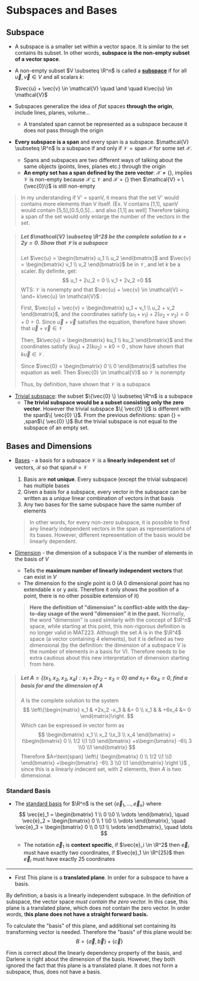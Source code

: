 # Subspaces and Bases

## Subspace

- A subspace is a smaller set within a vector space. It is similar to the set contains its subset. In other words, **subspace is the non-empty subset of a vector space**.

- A non-empty subset $V \subseteq \R^n$ is called a **<u>subspace</u>** if for all $\vec{u}, \vec{v} \in V$ and all scalars $k$:

  $\vec{u} + \vec{v} \in \mathcal{V} \quad \and \quad k\vec{u} \in \mathcal{V}$ 

- Subspaces generalize the idea of *flat* spaces **through the origin**, include lines, planes, volume...
  
  - A translated span cannot be represented as a subspace because it does not pass through the origin
- **Every subspace is a span** and every span is a subspace. $\mathcal{V} \subseteq \R^n$ Is a subspace if and only if $\mathcal{V} = \text{span}~ \mathcal{X}$ for some set $\mathcal{X}$.
  - Spans and subspaces are two different ways of talking about the same objects (points, lines, planes etc.) through the origin
  - **An empty set has a span defined by the zero vector**: 
    $\mathcal{X} \neq \{\}$, implies $\mathcal{V}$ is non-empty because $\mathcal{X} \subseteq \mathcal{V}$ and $\mathcal{X} = \{\}$ then $\mathcal{V} = \{\vec{0}\}$ is still non-empty

> In my understanding if V' = spanV, it means that the set V' would contains more elements than V itself. (Ex. V contains [1,1], spanV would contain [5,5],[0.5,0,5]... and also [1,1] as well] Therefore taking a span of the set would only enlarge the number of the vectors in the set. 

> ##### Let $\mathcal{V} \subseteq \R^2$ be the complete solution to $x + 2y =0$. Show that $\mathcal{V}$ is a subspace
>
> Let $\vec{u} = \begin{bmatrix} u_1 \\ u_2 \end{bmatrix}$ and $\vec{v} = \begin{bmatrix} v_1 \\ v_2 \end{bmatrix}$ be in $\mathcal{V}$, and let $k$ be a scaler. By definite, get:
> $$
> u_1 + 2u_2 = 0 \\
> v_1 + 2v_2 =0
> $$
> WTS: $\mathcal{V}$ is nonempty and that $\vec{u} + \vec{v} \in \mathcal{V} ~ \and~ k\vec{u} \in \mathcal{V}$ :
>
> First, $\vec{u} + \vec{v} = \begin{bmatrix} u_1 + v_1 \\ u_2 + v_2 \end{bmatrix}$, and the coordinates satisfy $(u_1 + v_1) + 2(u_2 + v_2) = 0 + 0 = 0$. Since $\vec{u} + \vec{v}$ satisfies the equation, therefore have shown that $\vec{u} + \vec{v} \in \mathcal{V}$ 
>
> Then, $k\vec{u} = \begin{bmatrix} ku_1 \\ ku_2 \end{bmatrix}$ and the coordinates satisfy $(ku_1) + 2(ku_2) = k0 = 0$ , show have shown that  $k\vec{u} \in \mathcal{V}$. 
>
> Since $\vec{0} = \begin{bmatrix} 0 \\ 0 \end{bmatrix}$ satisfies the equation as well. Then $\vec{0} \in \mathcal{V}$ so $\mathcal{V}$ is nonempty
>
> Thus, by definition, have shown that $\mathcal{V}$ is a subspace

- <u>Trivial subspace</u>: the subset $\{\vec{0} \} \subseteq \R^n$ is a subspace
  - T**he trivial subspace would be a subset consisting only the zero vector**. However the trivial subspace $\{ \vec{0} \}$ is different with the span$\{ \vec{0} \}$. From the previous definitions: span {} = ,span$\{ \vec{0} \}$ But the trivial subspace is not equal to the subspace of an empty set.

## Bases and Dimensions

- <u>Bases</u> - a basis for a subspace $\mathcal{V}$ is a **linearly independent set** of vectors, $\mathcal{B}$ so that $\text{span} \mathcal{B} = \mathcal{V}$ 

  1. Basis are **not unique**. Every subspace (except the trivial subspace) has multiple bases
  2. Given a basis for a subspace, every vector in the subspace can be written as a *unique* linear combination of vectors in that basis
  3. Any two bases for the same subspace have the same number of elements

  > In other words, for every non-zero subspace, it is possible to find any linearly independent vectors in the span as representations of its bases. However, different representation of the basis would be linearly dependent.

- <u>Dimension</u> - the dimension of a subspace $V$ is the number of elements in the basis of $V$ 

  - Tells the **maximum number of linearly independent vectors** that can exist in $V$
  - The dimension fo the single point is 0 (A 0 dimensional point has no extendable x or y axis. Therefore it only shows the position of a point, there is no other possible extension of it)

  > **Here the definition of "dimension" is conflict-able with the day-to-day usage of the word "dimension" it in the past.** Normally, the word "dimension" is used similarly with the concept of $\R^n$ space, while starting at this point, this non-rigorous definition is no longer valid in MAT223. Although the set A is in the $\R^4$ space (a vector containing 4 elements), but it is defined as two dimensional (by the definition: the dimension of a subspace V is the number of elements in a basis for V). Therefore needs to be extra cautious about this new interpretation of dimension starting from here. 

> ##### Let $A=\{(x_1, x_2, x_3, x_4) : x_1+2x_2 - x_3 = 0\}$ and $x_1+6x_4=0$, find a basis for and the dimension of $A$
>
> $A$ Is the complete solution to the system
> $$
> \left\{\begin{matrix} 
> x_1 & +2x_2 -x_3 & &= 0 \\ 
> x_1 & & +6x_4 &= 0  \end{matrix}\right.
> $$
> Which can be expressed in vector form as
> $$
> \begin{bmatrix} x_1 \\ x_2 \\x_3 \\ x_4 \end{bmatrix} =
> t\begin{bmatrix} 0 \\ 1/2 \\1 \\0 \end{bmatrix} 
> +s\begin{bmatrix} -6\\ 3 \\0 \\1 \end{bmatrix}
> $$
> Therefore $A=\text{span} \left\{ \begin{bmatrix} 0 \\ 1/2 \\1 \\0 \end{bmatrix} 
> +\begin{bmatrix} -6\\ 3 \\0 \\1 \end{bmatrix} \right \}$ , since this is a linearly indecent set, with 2 elements, then $A$ is two dimensional.

### Standard Basis

- The <u>standard basis</u> for $\R^n$ is the set $\{\vec{e}_1, \dots, \vec{e}_n \}$ where
  $$
  \vec{e}_1 = \begin{bmatrix} 1 \\ 0 \\0 \\ \vdots \end{bmatrix}, \quad 
  \vec{e}_2 = \begin{bmatrix} 0 \\ 1 \\0 \\ \vdots \end{bmatrix}, \quad
  \vec{e}_3 = \begin{bmatrix} 0 \\ 0 \\1 \\ \vdots \end{bmatrix}, \quad
  \dots
  $$

  - The notation $\vec{e}_1$ is **context specific**, if $\vec{e}_i \in \R^2$ then $\vec{e}_i$ must have exactly two coordinates, if $\vec{e}_1 \in \R^{25}$ then $\vec{e}_i$ must have exactly 25 coordinates

---

- First This plane is a **translated plane**. In order for a subspace to have a basis. 



By definition, a basis is a linearly independent subspace. In the definition of subspace, the vector space *must contain the zero vector.* In this case, this plane is a translated plane, which does not contain the zero vector. In order words, t**his plane does not have a straight forward basis.** 

To calculate the "basis" of this plane, and additional set containing its transforming vector is needed. Therefore the "basis" of this plane would be:
$$
B = \left\{\vec{a}, \vec{b} \right\} + \{\vec{c} \}
$$


Finn is correct about the linearly dependency property of the basis, and Darlene is right about the dimension of the basis. However, they both ignored the fact that this plane is a translated plane. It does not form a subspace, thus, does not have a basis.